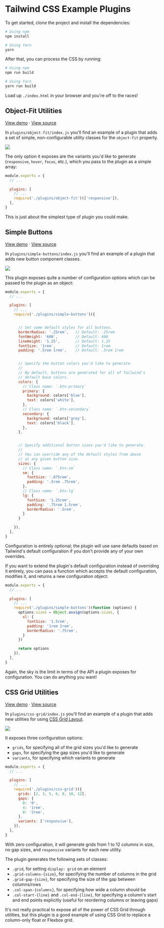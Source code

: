 # Tailwind CSS Example Plugins

To get started, clone the project and install the dependencies:

```sh
# Using npm
npm install

# Using Yarn
yarn
```

After that, you can process the CSS by running:

```sh
# Using npm
npm run build

# Using Yarn
yarn run build
```

Load up `./index.html` in your browser and you're off to the races!

## Object-Fit Utilities

[View demo](https://tailwindcss.github.io/plugin-examples/#object-fit) &middot; [View source](https://github.com/tailwindcss/plugin-examples/blob/master/plugins/object-fit/index.js)

In `plugins/object-fit/index.js` you'll find an example of a plugin that adds a set of simple, non-configurable utility classes for the `object-fit` property.

![](https://user-images.githubusercontent.com/4323180/37477273-a16ac9fc-284d-11e8-9ec6-da819f66871e.png)

The only option it exposes are the variants you'd like to generate (`responsive`, `hover`, `focus`, etc.), which you pass to the plugin as a simple array:

```js
module.exports = {
  // ...

  plugins: [
    // ...
    require('./plugins/object-fit')(['responsive']),
  ],
}
```

This is just about the simplest type of plugin you could make.

## Simple Buttons

[View demo](https://tailwindcss.github.io/plugin-examples/#simple-buttons) &middot; [View source](https://github.com/tailwindcss/plugin-examples/blob/master/plugins/simple-buttons/index.js)

In `plugins/simple-buttons/index.js` you'll find an example of a plugin that adds new button component classes.

![](https://user-images.githubusercontent.com/4323180/37477287-b367cf88-284d-11e8-823b-f793c3ba1119.png)

This plugin exposes quite a number of configuration options which can be passed to the plugin as an object:

```js
module.exports = {
  // ...

  plugins: [
    // ...
    require('./plugins/simple-buttons')({


      // Set some default styles for all buttons.
      borderRadius: '.25rem',   // Default: .25rem
      fontWeight: '600',        // Default: 600
      lineHeight: '1.25',       // Default: 1.25
      fontSize: '1rem',         // Default: 1rem
      padding: '.5rem 1rem',    // Default: .5rem 1rem


      // Specify the button colors you'd like to generate.
      // 
      // By default, buttons are generated for all of Tailwind's
      // default base colors.
      colors: {
        // Class name: `.btn-primary`
        primary: {
          background: colors['blue'],
          text: colors['white'],
        },
        // Class name: `.btn-secondary`
        secondary: {
          background: colors['grey'],
          text: colors['black'],
        },
      },


      // Specify additional button sizes you'd like to generate.
      // 
      // You can override any of the default styles from above
      // at any given button size.
      sizes: {
        // Class name: `.btn-sm`
        sm: {
          fontSize: '.875rem',
          padding: '.5rem .75rem',
        },
        // Class name: `.btn-lg`
        lg: {
          fontSize: '1.25rem',
          padding: '.75rem 1.5rem',
          borderRadius: '.5rem',
        }
      }

    }),
  ],
}
```

Configuration is entirely optional; the plugin will use sane defaults based on Tailwind's default configuration if you don't provide any of your own overrides.

If you want to extend the plugin's default configuration instead of overriding it entirely, you can pass a function which accepts the default configuration, modifies it, and returns a new configuration object:

```js
module.exports = {
  // ...

  plugins: [
    // ...
    require('./plugins/simple-buttons')(function (options) {
      options.sizes = Object.assign(options.sizes, {
        xl: {
          fontSize: '1.5rem',
          padding: '1rem 2rem',
          borderRadius: '.75rem',
        }
      })

      return options  
    }),
  ],
}
```

Again, the sky is the limit in terms of the API a plugin exposes for configuration. You can do anything you want!

## CSS Grid Utilities

[View demo](https://tailwindcss.github.io/plugin-examples/#css-grid) &middot; [View source](https://github.com/tailwindcss/plugin-examples/blob/master/plugins/css-grid/index.js)

In `plugins/css-grid/index.js` you'll find an example of a plugin that adds new utilities for using [CSS Grid Layout](https://developer.mozilla.org/en-US/docs/Web/CSS/CSS_Grid_Layout).

![](https://user-images.githubusercontent.com/4323180/37525015-fb5c78f2-2901-11e8-97be-18c66d12bf84.png)

It exposes three configuration options:

- `grids`, for specifying all of the grid sizes you'd like to generate
- `gaps`, for specifying the gap sizes you'd like to generate
- `variants`, for specifying which variants to generate

```js
module.exports = {
  // ...

  plugins: [
    // ...
    require('./plugins/css-grid')({
      grids: [2, 3, 5, 6, 8, 10, 12],
      gaps: {
        0: '0',
        4: '1rem',
        8: '2rem',
      },
      variants: ['responsive'],
    }),
  ],
}
```

With zero configuration, it will generate grids from 1 to 12 columns in size, no gap sizes, and `responsive` variants for each new utility.

The plugin generates the following sets of classes:

- `.grid`, for setting `display: grid` on an element
- `.grid-columns-{size}`, for specifying the number of columns in the grid
- `.grid-gap-{size}`, for specifying the size of the gap between columns/rows
- `.col-span-{columns}`, for specifying how wide a column should be
- `.col-start-{line}` and `.col-end-{line}`, for specifying a column's start and end points explicitly (useful for reordering columns or leaving gaps)

It's not really practical to expose all of the power of CSS Grid through utilities, but this plugin is a good example of using CSS Grid to replace a column-only float or Flexbox grid.
